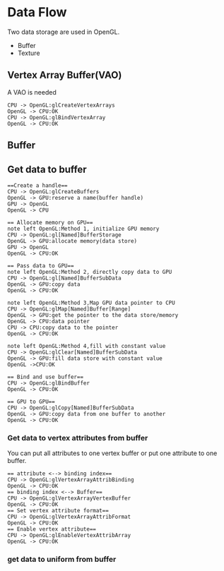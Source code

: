 # Data Flow

Two data storage are used in OpenGL.

* Buffer
* Texture

## Vertex Array Buffer(VAO)

A VAO is needed

```plantuml
CPU -> OpenGL:glCreateVertexArrays
OpenGL -> CPU:OK
CPU -> OpenGL:glBindVertexArray
OpenGL -> CPU:OK
```

## Buffer

## Get data to buffer

```plantuml
==Create a handle==
CPU -> OpenGL:glCreateBuffers
OpenGL -> GPU:reserve a name(buffer handle)
GPU -> OpenGL
OpenGL -> CPU

== Allocate memory on GPU==
note left OpenGL:Method 1, initialize GPU memory
CPU -> OpenGL:gl[Named]BufferStorage
OpenGL -> GPU:allocate memory(data store)
GPU -> OpenGL
OpenGL -> CPU:OK

== Pass data to GPU==
note left OpenGL:Method 2, directly copy data to GPU
CPU -> OpenGL:gl[Named]BufferSubData
OpenGL -> GPU:copy data
OpenGL -> CPU:OK

note left OpenGL:Method 3,Map GPU data pointer to CPU
CPU -> OpenGL:glMap[Named]Buffer[Range]
OpenGL -> GPU:get the pointer to the data store/memory
OpenGL -> CPU:data pointer
CPU -> CPU:copy data to the pointer
OpenGL -> CPU:OK

note left OpenGL:Method 4,fill with constant value
CPU -> OpenGL:glClear[Named]BufferSubData
OpenGL -> GPU:fill data store with constant value
OpenGL ->CPU:OK

== Bind and use buffer==
CPU -> OpenGL:glBindBuffer
OpenGL -> CPU:OK

== GPU to GPU==
CPU -> OpenGL:glCopy[Named]BufferSubData
OpenGL -> GPU:copy data from one buffer to another
OpenGL -> CPU:OK
```

### Get data to vertex attributes from buffer

You can put all attributes to one vertex buffer or put one attribute to one buffer.

```plantuml
== attribute <--> binding index==
CPU -> OpenGL:glVertexArrayAttribBinding
OpenGL -> CPU:OK
== binding index <--> Buffer==
CPU -> OpenGL:glVertexArrayVertexBuffer
OpenGL -> CPU:OK
== Set vertex attribute format==
CPU -> OpenGL:glVertexArrayAttribFormat
OpenGL -> CPU:OK
== Enable vertex attribute==
CPU -> OpenGL:glEnableVertexAttribArray
OpenGL -> CPU:OK
```

### get data to uniform from buffer

